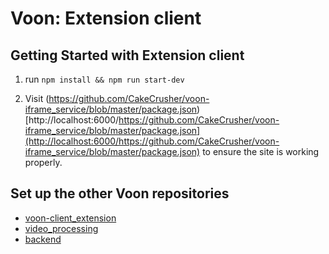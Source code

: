 # Voon: Extension client

## Getting Started with Extension client

1. run `npm install && npm run start-dev`

2. Visit (https://github.com/CakeCrusher/voon-iframe_service/blob/master/package.json)[http://localhost:6000/https://github.com/CakeCrusher/voon-iframe_service/blob/master/package.json](http://localhost:6000/https://github.com/CakeCrusher/voon-iframe_service/blob/master/package.json) to ensure the site is working properly.

## Set up the other Voon repositories
- [voon-client_extension](https://github.com/CakeCrusher/voon-client_extension/edit/master/README.md)
- [video_processing](https://github.com/CakeCrusher/voon-video_processing)
- [backend](https://github.com/CakeCrusher/voon-backend)
<!-- - [iframe_service](https://github.com/CakeCrusher/voon-iframe_service) -->